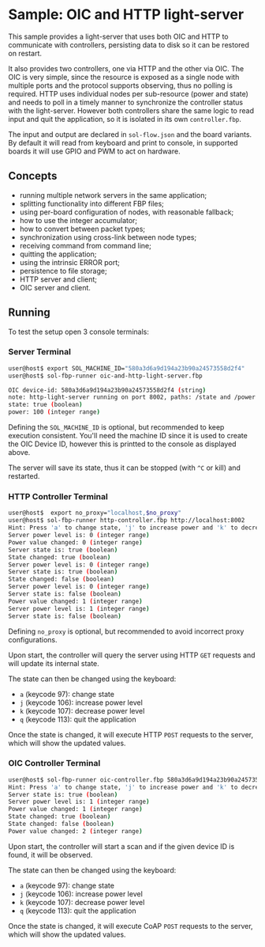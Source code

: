 # Sample: OIC and HTTP light-server

This sample provides a light-server that uses both OIC and HTTP to
communicate with controllers, persisting data to disk so it can be
restored on restart.

It also provides two controllers, one via HTTP and the other via
OIC. The OIC is very simple, since the resource is exposed as a single
node with multiple ports and the protocol supports observing, thus no
polling is required. HTTP uses individual nodes per sub-resource
(power and state) and needs to poll in a timely manner to synchronize
the controller status with the light-server. However both controllers
share the same logic to read input and quit the application, so it is
isolated in its own `controller.fbp`.

The input and output are declared in `sol-flow.json` and the board
variants. By default it will read from keyboard and print to console,
in supported boards it will use GPIO and PWM to act on hardware.

## Concepts

 * running multiple network servers in the same application;
 * splitting functionality into different FBP files;
 * using per-board configuration of nodes, with reasonable fallback;
 * how to use the integer accumulator;
 * how to convert between packet types;
 * synchronization using cross-link between node types;
 * receiving command from command line;
 * quitting the application;
 * using the intrinsic ERROR port;
 * persistence to file storage;
 * HTTP server and client;
 * OIC server and client.

## Running

To test the setup open 3 console terminals:

### Server Terminal

```sh
user@host$ export SOL_MACHINE_ID="580a3d6a9d194a23b90a24573558d2f4"
user@host$ sol-fbp-runner oic-and-http-light-server.fbp

OIC device-id: 580a3d6a9d194a23b90a24573558d2f4 (string)
note: http-light-server running on port 8002, paths: /state and /power (string)
state: true (boolean)
power: 100 (integer range)

```

Defining the `SOL_MACHINE_ID` is optional, but recommended to keep
execution consistent. You'll need the machine ID since it is used to
create the OIC Device ID, however this is printted to the console as
displayed above.

The server will save its state, thus it can be stopped (with `^C` or
kill) and restarted.

### HTTP Controller Terminal

```sh
user@host$  export no_proxy="localhost,$no_proxy"
user@host$ sol-fbp-runner http-controller.fbp http://localhost:8002
Hint: Press 'a' to change state, 'j' to increase power and 'k' to decrease it, 'q' to quit. (string)
Server power level is: 0 (integer range)
Power value changed: 0 (integer range)
Server state is: true (boolean)
State changed: true (boolean)
Server power level is: 0 (integer range)
Server state is: true (boolean)
State changed: false (boolean)
Server power level is: 0 (integer range)
Server state is: false (boolean)
Power value changed: 1 (integer range)
Server power level is: 1 (integer range)
Server state is: false (boolean)
```

Defining `no_proxy` is optional, but recommended to avoid incorrect
proxy configurations.

Upon start, the controller will query the server using HTTP `GET`
requests and will update its internal state.

The state can then be changed using the keyboard:
 * `a` (keycode 97): change state
 * `j` (keycode 106): increase power level
 * `k` (keycode 107): decrease power level
 * `q` (keycode 113): quit the application

Once the state is changed, it will execute HTTP `POST` requests to the
server, which will show the updated values.

### OIC Controller Terminal

```sh
user@host$ sol-fbp-runner oic-controller.fbp 580a3d6a9d194a23b90a24573558d2f4
Hint: Press 'a' to change state, 'j' to increase power and 'k' to decrease it, 'q' to quit. (string)
Server state is: true (boolean)
Server power level is: 1 (integer range)
Power value changed: 1 (integer range)
State changed: true (boolean)
State changed: false (boolean)
Power value changed: 2 (integer range)

```

Upon start, the controller will start a scan and if the given device
ID is found, it will be observed.

The state can then be changed using the keyboard:
 * `a` (keycode 97): change state
 * `j` (keycode 106): increase power level
 * `k` (keycode 107): decrease power level
 * `q` (keycode 113): quit the application

Once the state is changed, it will execute CoAP `POST` requests to the
server, which will show the updated values.
